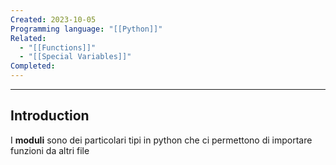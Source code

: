 ```yaml
---
Created: 2023-10-05
Programming language: "[[Python]]"
Related:
  - "[[Functions]]"
  - "[[Special Variables]]"
Completed:
---
```

---
## Introduction
I **moduli** sono dei particolari tipi in python che ci permettono di importare funzioni da altri file